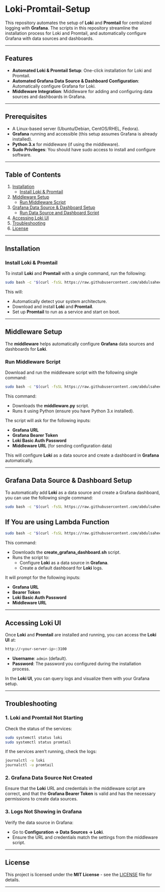 # Loki-Promtail-Setup

This repository automates the setup of **Loki** and **Promtail** for centralized logging with **Grafana**. The scripts in this repository streamline the installation process for Loki and Promtail, and automatically configure Grafana with data sources and dashboards.

---

## Features

- **Automated Loki & Promtail Setup**: One-click installation for Loki and Promtail.
- **Automated Grafana Data Source & Dashboard Configuration**: Automatically configure Grafana for Loki.
- **Middleware Integration**: Middleware for adding and configuring data sources and dashboards in Grafana.

---

## Prerequisites

- A Linux-based server (Ubuntu/Debian, CentOS/RHEL, Fedora).
- **Grafana** running and accessible (this setup assumes Grafana is already installed).
- **Python 3.x** for middleware (if using the middleware).
- **Sudo Privileges**: You should have sudo access to install and configure software.

---

## Table of Contents

1. [Installation](#installation)
   - [Install Loki & Promtail](#install-loki--promtail)
2. [Middleware Setup](#middleware-setup)
   - [Run Middleware Script](#run-middleware-script)
3. [Grafana Data Source & Dashboard Setup](#grafana-data-source--dashboard-setup)
   - [Run Data Source and Dashboard Script](#run-data-source-and-dashboard-script)
4. [Accessing Loki UI](#accessing-loki-ui)
5. [Troubleshooting](#troubleshooting)
6. [License](#license)

---

## Installation

### Install Loki & Promtail

To install **Loki** and **Promtail** with a single command, run the following:

```bash
sudo bash -c "$(curl -fsSL https://raw.githubusercontent.com/abdulsaheel/Loki-Promtail-Setup/refs/heads/main/install_loki_promtail.sh)"
```

This will:
- Automatically detect your system architecture.
- Download and install **Loki** and **Promtail**.
- Set up **Promtail** to run as a service and start on boot.

---

## Middleware Setup

The **middleware** helps automatically configure **Grafana** data sources and dashboards for **Loki**.

### Run Middleware Script

Download and run the middleware script with the following single command:

```bash
sudo bash -c "$(curl -fsSL https://raw.githubusercontent.com/abdulsaheel/Loki-Promtail-Setup/refs/heads/main/middleware.py)"
```

This command:
- Downloads the **middleware.py** script.
- Runs it using Python (ensure you have Python 3.x installed).

The script will ask for the following inputs:
- **Grafana URL**
- **Grafana Bearer Token**
- **Loki Basic Auth Password**
- **Middleware URL** (for sending configuration data)

This will configure **Loki** as a data source and create a dashboard in **Grafana** automatically.

---

## Grafana Data Source & Dashboard Setup

To automatically add **Loki** as a data source and create a Grafana dashboard, you can use the following single command:

```bash
sudo bash -c "$(curl -fsSL https://raw.githubusercontent.com/abdulsaheel/Loki-Promtail-Setup/refs/heads/main/create_grafana_dashboard.sh)"
```
## If You are using Lambda Function

```bash
sudo bash -c "$(curl -fsSL https://raw.githubusercontent.com/abdulsaheel/Loki-Promtail-Setup/refs/heads/main/create_grafana_dashboard_lamba_fn.sh)"
```
This command:
- Downloads the **create_grafana_dashboard.sh** script.
- Runs the script to:
  - Configure **Loki** as a data source in **Grafana**.
  - Create a default dashboard for **Loki** logs.

It will prompt for the following inputs:
- **Grafana URL**
- **Bearer Token**
- **Loki Basic Auth Password**
- **Middleware URL**

---

## Accessing Loki UI

Once **Loki** and **Promtail** are installed and running, you can access the **Loki UI** at:

```bash
http://<your-server-ip>:3100
```

- **Username**: `admin` (default).
- **Password**: The password you configured during the installation process.

In the **Loki UI**, you can query logs and visualize them with your Grafana setup.

---

## Troubleshooting

### 1. **Loki and Promtail Not Starting**
Check the status of the services:

```bash
sudo systemctl status loki
sudo systemctl status promtail
```

If the services aren’t running, check the logs:

```bash
journalctl -u loki
journalctl -u promtail
```

### 2. **Grafana Data Source Not Created**
Ensure that the **Loki** URL and credentials in the middleware script are correct, and that the **Grafana Bearer Token** is valid and has the necessary permissions to create data sources.

### 3. **Logs Not Showing in Grafana**
Verify the data source in Grafana:
- Go to **Configuration → Data Sources → Loki**.
- Ensure the URL and credentials match the settings from the middleware script.

---

## License

This project is licensed under the **MIT License** - see the [LICENSE](LICENSE) file for details.

---